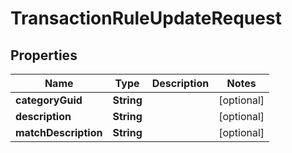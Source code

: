 

# TransactionRuleUpdateRequest


## Properties

Name | Type | Description | Notes
------------ | ------------- | ------------- | -------------
**categoryGuid** | **String** |  |  [optional]
**description** | **String** |  |  [optional]
**matchDescription** | **String** |  |  [optional]



